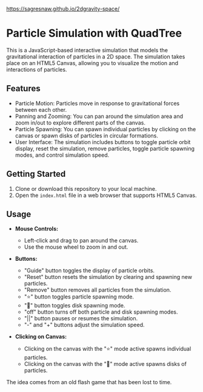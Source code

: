 https://sagresnaw.github.io/2dgravity-space/

# Particle Simulation with QuadTree

This is a JavaScript-based interactive simulation that models the gravitational interaction of particles in a 2D space. The simulation takes place on an HTML5 Canvas, allowing you to visualize the motion and interactions of particles.

## Features

- Particle Motion: Particles move in response to gravitational forces between each other.
- Panning and Zooming: You can pan around the simulation area and zoom in/out to explore different parts of the canvas.
- Particle Spawning: You can spawn individual particles by clicking on the canvas or spawn disks of particles in circular formations.
- User Interface: The simulation includes buttons to toggle particle orbit display, reset the simulation, remove particles, toggle particle spawning modes, and control simulation speed.

## Getting Started

1. Clone or download this repository to your local machine.
2. Open the `index.html` file in a web browser that supports HTML5 Canvas.

## Usage

- **Mouse Controls:** 
  - Left-click and drag to pan around the canvas.
  - Use the mouse wheel to zoom in and out.

- **Buttons:**
  - "Guide" button toggles the display of particle orbits.
  - "Reset" button resets the simulation by clearing and spawning new particles.
  - "Remove" button removes all particles from the simulation.
  - "⭐️" button toggles particle spawning mode.
  - "💫" button toggles disk spawning mode.
  - "off" button turns off both particle and disk spawning modes.
  - "||" button pauses or resumes the simulation.
  - "-" and "+" buttons adjust the simulation speed.

- **Clicking on Canvas:**
  - Clicking on the canvas with the "⭐️" mode active spawns individual particles.
  - Clicking on the canvas with the "💫" mode active spawns disks of particles.

The idea comes from an old flash game that has been lost to time.